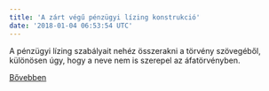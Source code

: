 ```yaml
---
title: 'A zárt végű pénzügyi lízing konstrukció'
date: '2018-01-04 06:53:54 UTC'
---
```


A pénzügyi lízing szabályait nehéz összerakni a törvény szövegéből, különösen úgy, hogy a neve nem is szerepel az áfatörvényben.


[Bővebben](http://ift.tt/2CEGPYT)
